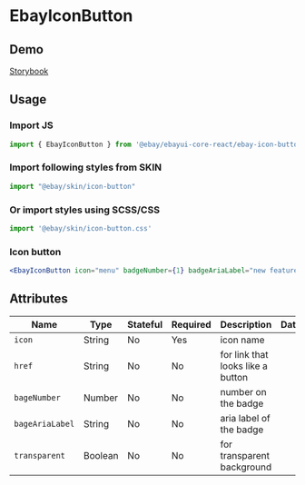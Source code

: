 # EbayIconButton

## Demo
[Storybook](https://opensource.ebay.com/ebayui-core-react/main/?path=/story/ebay-icon-button--default)

## Usage

### Import JS
```jsx harmony
import { EbayIconButton } from '@ebay/ebayui-core-react/ebay-icon-button'
```

### Import following styles from SKIN
```jsx harmony
import "@ebay/skin/icon-button"
```

### Or import styles using SCSS/CSS
```jsx harmony
import '@ebay/skin/icon-button.css'
```

### Icon button
```jsx harmony
<EbayIconButton icon="menu" badgeNumber={1} badgeAriaLabel="new feature available" />
```

## Attributes

Name | Type | Stateful | Required | Description | Data
--- | --- | --- | --- | --- | ---
`icon` | String | No | Yes | icon name
`href` | String | No | No | for link that looks like a button
`bageNumber` | Number | No | No | number on the badge
`bageAriaLabel` | String | No | No | aria label of the badge
`transparent` | Boolean | No | No | for transparent background
